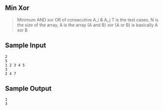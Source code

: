 ## Min Xor
>Minimum AND xor OR of consecutive A_i & A_j
>T is the test cases, N is the size of the array, A is the array
>(A and B) xor (A or B) is basically A xor B

## Sample Input
```
2
5
1 2 3 4 5
3
2 4 7
```

## Sample Output
```
1
3
```